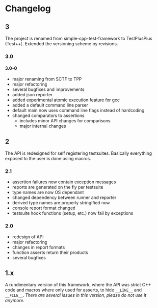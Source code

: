 # Changelog

## 3

The project is renamed from simple-cpp-test-framework to TestPlusPlus (Test++).
Extended the versioning scheme by revisions.

### 3.0

#### 3.0-0

- major renaming from SCTF to TPP
- major refactoring
- several bugfixes and improvements
- added json reporter
- added experimental atomic execution feature for gcc
- added a default command line parser
- default main now uses command line flags instead of hardcoding
- changed comparators to assertions
  - includes minor API changes for comparisons
  - major internal changes

## 2

The API is redesigned for self registering testsuites.
Basically everything exposed to the user is done using macros.

### 2.1

- assertion failures now contain exception messages
- reports are generated on the fly per testsuite
- type names are now OS dependant
- changed dependency between runner and reporter
- derived type names are properly stringified now
- console report format changed
- testsuite hook functions (setup, etc.) now fail by exceptions

### 2.0

- redesign of API
- major refactoring
- changes in report formats
- function asserts return their products
- several bugfixes

## 1.x

A rundimentary version of this framework, where the API was strict C++ code and macros where only used for asserts, to hide `__LINE__` and `__FILE__`.
_There are several issues in this version, please do not use it anymore._
